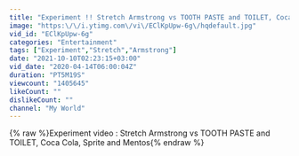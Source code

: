 ```yaml
---
title: "Experiment !! Stretch Armstrong vs TOOTH PASTE and TOILET, Coca Cola, Sprite and Mentos"
image: "https:\/\/i.ytimg.com\/vi\/EClKpUpw-6g\/hqdefault.jpg"
vid_id: "EClKpUpw-6g"
categories: "Entertainment"
tags: ["Experiment","Stretch","Armstrong"]
date: "2021-10-10T02:23:15+03:00"
vid_date: "2020-04-14T06:00:04Z"
duration: "PT5M19S"
viewcount: "1405645"
likeCount: ""
dislikeCount: ""
channel: "My World"
---
```

{% raw %}Experiment video : Stretch Armstrong vs TOOTH PASTE and TOILET, Coca Cola, Sprite and Mentos{% endraw %}

